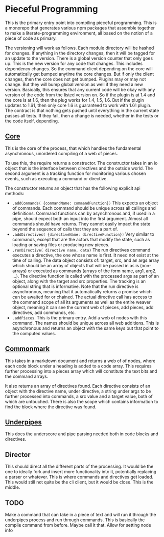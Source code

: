 # Pieceful Programming

This is the primary entry point into compiling pieceful programming. This is a
monorepo that generates various npm packages that assemble together to make
a literate-programming environment, all based on the notion of a piece of code
as primary. 

The versioning will work as follows. Each module directory will be hashed for
changes. If anything in the directory changes, then it will be tagged for an
update to the version. There is a global version counter that only goes up.
This is the new version for any code that changes. This includes dependency
changes. So the command client depending on the core will automatically get
bumped anytime the core changes. But if only the client changes, then the core
does not get bumped. Plugins may or may not change. But they will bump global
version as well if they need a new version. Basically, this ensures that any
current code will be okay with any version of the code from the listed version
on. So if the plugin is at 1.4 and the core is at 1.6, then the plug works for
1.4, 1.5, 1.6. But if the plugin updates to 1.61, then only core 1.6 is
guaranteed to work with 1.61 plugin. The contract is that nothing gets pushed
until everything in the current state passes all tests. If they fail, then
a change is needed, whether in the tests or the code itself, depending. 

## [Core](commonmark.md "load:")

This is the core of the process, that which handles the fundamental
asynchronous, unordered compiling of a web of pieces. 

To use this, the require returns a constructor. The constructor takes in an io
object that is the interface between directives and the outside world. The
second argument is a tracking function for monitoring various chosen events,
such as executing a command or directive. 

The constructor returns an object that has the following explicit api methods: 

* `.addCommands( {commandName: commandFunction})` This expects an object of
  commands. Each command should be unique across all callings and definitions.
  Command functions can by asynchronous and, if used in a pipe, should expect
  both an input into the first argument. Almost all commands should have
  returns. They cannot easily impact the state beyond the sequence of calls
  that they are a part of. 
* `.addDirectives( {directiveName: directiveFunction})` Very similar to
  commands, except that are the actors that modify the state, such as loading
  or saving files or producing new pieces. 
* `.runDirective( directive name, data)` The run directives command executes a
  directive, the one whose name is first. It need not exist at the time of
  calling. The data object consists of: target, src, and an  args array which
  should be an array of objects that will be passed in as is (non-arrays) or
  executed as commands (arrays of the form name, arg1, arg2, ...). The
  directive function is called with the processed args as part of an object,
  along with the target and src properties.  The tracking is an optional
  string that is informative. Note that the run directive is asynchronous,
  meaning that it automatically returns a promise which can be awaited for or
  chained.  The actual directive call has access to the command scope of all
  its arguments as well as the entire weaver object, meaning it can see the
  current web of pieces, add pieces, add directives, add commands, etc. 
* `.addPieces`. This is the primary entry. Add a web of nodes with this
  command. The names should be unique across all web additions. This is
  asynchronous and returns an object with the same keys but that point to the
  computed values. 


## [Commonmark](commonmark.md "load:")

This takes in a markdown document and returns a web of of nodes, where each
code block under a heading is added to a code array. This requires further
processing into a pieces array which will constitute the text bits and the
command arrays.

It also returns an array of directives found. Each directive consists of an
object with the directive name, under directive, a string under args to be
further processed into commands, a src value and a target value, both of which
are untouched. There is also the scope which contains information to find the
block where the directive was found. 



## [Underpipes](underpipes.md "load:")

This does the underscore and pipe parsing needed both in code blocks and
directives. 

## Director

This should direct all the different parts of the processing. It would be the
one to ideally fork and insert more functionality into it, potentially
replacing a parser or whatever. This is where commands and directives get
loaded. This would still not quite be the cli client, but it would be close.
This is the middle. 



## TODO

Make a command that can take in a piece of text and will run it through the
underpipes process and run through commands. This is basically the compile
command from before. Maybe call it that. Allow for setting node info 
